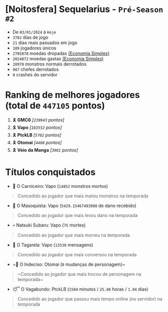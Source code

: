 # [Noitosfera] Sequelarius - `Pré-Season #2`
- De `03/01/2024` à `Hoje`
- `3782` dias de jogo
- `21` dias reais passados em jogo
- `189` jogadores únicos
- `2705870` moedas dropadas [(Economia Simples)](https://github.com/otomay/Economia-Simples)
- `2024872` moedas gastas [(Economia Simples)](https://github.com/otomay/Economia-Simples)
- `28970` monstros normais derrotados
- `907` chefes derrotados
- `0` crashes do servidor

# Ranking de melhores jogadores (total de `447105` pontos)
1. 🎗️ **GMC6** *[`239943` pontos]*
2. 🎗️ **Vapo** *[`183552` pontos]*
3. 🎗️ **PtckLB** *[`5702` pontos]*
4. 🎗️ **Otomai** *[`4408` pontos]*
5. 🎗️ **Veio da Manga** *[`3981` pontos]*

# Títulos conquistados
- 👹 O Carniceiro: Vapo (`14852` monstros mortos)
> Concedido ao jogador que mais matou monstros na temporada
- 🥵 O Masoquista: Vapo (`5429.15467493988` de dano recebido)
> Concedido ao jogador que mais levou dano na temporada
- 💀 Natsuki Subaru: Vapo (`75` mortes)
> Concedido ao jogador que mais morreu na temporada
- 🦜 O Tagarela: Vapo (`13530` mensagens)
> Concedido ao jogador que mais conversou na temporada
- ~🤔 O Indeciso: Otomai (`0` mudanças de personagem)~
> ~Concedido ao jogador que mais trocou de personagem na temporada~
- 😴 O Vagabundo: PtckLB (`1504` minutos / `25.06` horas / `1.04` dias)
> Concedido ao jogador que passou mais tempo online (no servidor) na temporada
